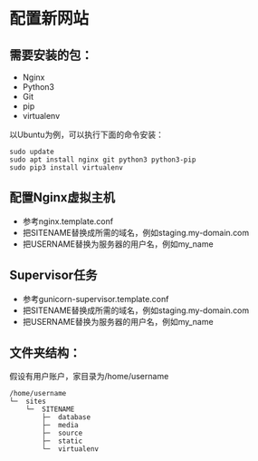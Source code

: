 
配置新网站
=========

## 需要安装的包：

* Nginx
* Python3
* Git
* pip
* virtualenv

以Ubuntu为例，可以执行下面的命令安装：

    sudo update
	sudo apt install nginx git python3 python3-pip
	sudo pip3 install virtualenv

## 配置Nginx虚拟主机

* 参考nginx.template.conf
* 把SITENAME替换成所需的域名，例如staging.my-domain.com
* 把USERNAME替换为服务器的用户名，例如my_name

## Supervisor任务

* 参考gunicorn-supervisor.template.conf
* 把SITENAME替换成所需的域名，例如staging.my-domain.com
* 把USERNAME替换为服务器的用户名，例如my_name

## 文件夹结构：

假设有用户账户，家目录为/home/username

	/home/username
	└─	sites
		└─	SITENAME
			├─	database
			├─	media
			├─	source
			├─	static
			└─	virtualenv
